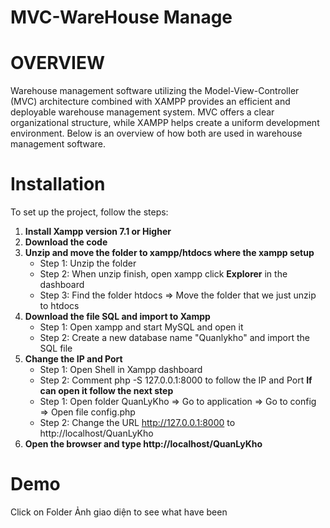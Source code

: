 # MVC-WareHouse Manage

# OVERVIEW
Warehouse management software utilizing the Model-View-Controller (MVC) architecture combined with XAMPP provides an efficient and deployable warehouse management system. MVC offers a clear organizational structure, while XAMPP helps create a uniform development environment. Below is an overview of how both are used in warehouse management software.
# Installation
To set up the project, follow the steps:
1. **Install Xampp version 7.1 or Higher**
2. **Download the code**
3. **Unzip and move the folder to xampp/htdocs where the xampp setup**
   - Step 1: Unzip the folder
   - Step 2: When unzip finish, open xampp click **Explorer** in the dashboard
   - Step 3: Find the folder htdocs => Move the folder that we just unzip to htdocs
5. **Download the file SQL and import to Xampp**
   - Step 1: Open xampp and start MySQL and open it
   - Step 2: Create a new database name "Quanlykho" and import the SQL file
6. **Change the IP and Port**
   - Step 1: Open Shell in Xampp dashboard
   - Step 2: Comment php -S 127.0.0.1:8000 to follow the IP and Port
     **If can open it follow the next step**
   - Step 1: Open folder QuanLyKho => Go to application => Go to config => Open file config.php
   - Step 2: Change the URL http://127.0.0.1:8000 to http://localhost/QuanLyKho
7. **Open the browser and type http://localhost/QuanLyKho**
# Demo
Click on Folder Ảnh giao diện to see what have been
